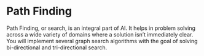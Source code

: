 <h1>Path Finding</h1>

Path Finding, or search, is an integral part of AI. It helps in problem solving across a wide variety of domains where a solution isn’t immediately clear. You will implement several graph search algorithms with the goal of solving bi-directional and tri-directional search.

